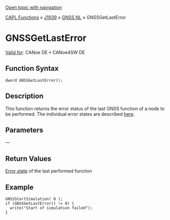 [Open topic with navigation](../../../../../../CANoeDEFamily.htm#Topics/CAPLFunctions/J1939/GNSSNodeLayer/Functions/CAPLfunctionGNSSgetlasterror.md)

[CAPL Functions](../../../CAPLfunctions.md) » [J1939](../../CAPLfunctionsJ1939StartPage.md) » [GNSS NL](../CAPLfunctionsGNSSNLOverview.md) » GNSSGetLastError

# GNSSGetLastError

[Valid for](../../../../Shared/FeatureAvailability.md): CANoe DE • CANoe4SW DE

## Function Syntax

```
dword GNSSGetLastError();
```

## Description

This function returns the error status of the last GNSS function of a node to be performed. The individual error states are described [here](../CAPLfunctionsGNSSNLErrorCodesGetLastError.md).

## Parameters

—

## Return Values

[Error state](../CAPLfunctionsGNSSNLErrorCodesGetLastError.md) of the last performed function

## Example

```plaintext
GNSSStartSimulation( 0 );
if (GNSSGetLastError() != 0) {
  write("Start of simulation failed");
}
```
